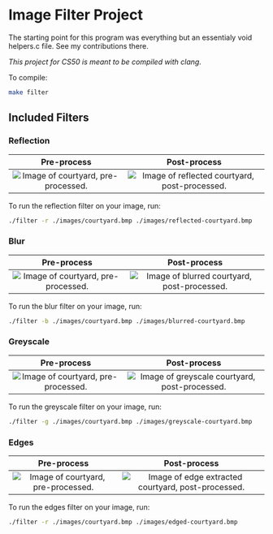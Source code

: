 # Image Filter Project

The starting point for this program was everything but an essentialy void helpers.c file. See my contributions there.

*This project for CS50 is meant to be compiled with clang.*

To compile:

```bash
make filter
```

## Included Filters

### Reflection

Pre-process            |  Post-process
:-------------------------:|:-------------------------:
![Image of courtyard, pre-processed.](https://github.com/pseamusmcdonald/cs50-programs/blob/main/projectMedia/courtyard.bmp) | ![Image of reflected courtyard, post-processed.](https://github.com/pseamusmcdonald/cs50-programs/blob/main/projectMedia/reflected-courtyard.bmp)

To run the reflection filter on your image, run:

```bash
./filter -r ./images/courtyard.bmp ./images/reflected-courtyard.bmp
```

### Blur

Pre-process            |  Post-process
:-------------------------:|:-------------------------:
![Image of courtyard, pre-processed.](https://github.com/pseamusmcdonald/cs50-programs/blob/main/projectMedia/courtyard.bmp) | ![Image of blurred courtyard, post-processed.](https://github.com/pseamusmcdonald/cs50-programs/blob/main/projectMedia/blurred-courtyard.bmp)

To run the blur filter on your image, run:

```bash
./filter -b ./images/courtyard.bmp ./images/blurred-courtyard.bmp
```

### Greyscale

Pre-process            |  Post-process
:-------------------------:|:-------------------------:
![Image of courtyard, pre-processed.](https://github.com/pseamusmcdonald/cs50-programs/blob/main/projectMedia/courtyard.bmp) | ![Image of greyscale courtyard, post-processed.](https://github.com/pseamusmcdonald/cs50-programs/blob/main/projectMedia/greyscale-courtyard.bmp)

To run the greyscale filter on your image, run:

```bash
./filter -g ./images/courtyard.bmp ./images/greyscale-courtyard.bmp
```

### Edges

Pre-process            |  Post-process
:-------------------------:|:-------------------------:
![Image of courtyard, pre-processed.](https://github.com/pseamusmcdonald/cs50-programs/blob/main/projectMedia/courtyard.bmp) | ![Image of edge extracted courtyard, post-processed.](https://github.com/pseamusmcdonald/cs50-programs/blob/main/projectMedia/edged-courtyard.bmp)




To run the edges filter on your image, run:

```bash
./filter -r ./images/courtyard.bmp ./images/edged-courtyard.bmp
```